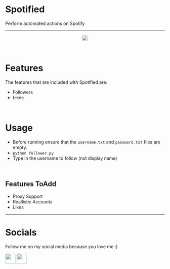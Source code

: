 # Spotified
Perform automated actions on Spotify

---- 

<p align="center">
<img src="https://www.instafollowers.co/img/uploads/spotify-followers.png">
</p>

<br>

# Features

The features that are included with Spotified are:
- Followers 
- ~~Likes~~

<br>

# Usage
- Before running ensure that the `username.txt` and `password.txt` files are empty.
- `python follower.py`
- Type in the username to follow (not display name)


<br>

## Features ToAdd
- Proxy Support
- Reallistic Accounts
- Likes


----

# Socials

Follow me on my social media because you love me :)

<a href="https://instagram.com/unofficialdxnny">
<img src="https://cdn4.iconfinder.com/data/icons/social-media-2210/24/Instagram-512.png" width="32"></a>
<a href="https://discord.gg/8WyFZF3kqn">
<img src="https://cdn-icons-png.flaticon.com/512/5968/5968756.png" width="32"></a>
